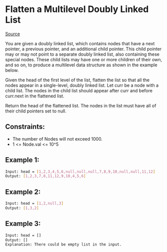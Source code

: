 # Flatten a Multilevel Doubly Linked List
[Source](https://leetcode.com/problems/flatten-a-multilevel-doubly-linked-list/)

You are given a doubly linked list, which contains nodes that have a next pointer, a previous pointer, and an additional child pointer. This child pointer may or may not point to a separate doubly linked list, also containing these special nodes. These child lists may have one or more children of their own, and so on, to produce a multilevel data structure as shown in the example below.

Given the head of the first level of the list, flatten the list so that all the nodes appear in a single-level, doubly linked list. Let curr be a node with a child list. The nodes in the child list should appear after curr and before curr.next in the flattened list.

Return the head of the flattened list. The nodes in the list must have all of their child pointers set to null.

## Constraints:

 - The number of Nodes will not exceed 1000.
 - 1 <= Node.val <= 10^5

## Example 1:
```sh
Input: head = [1,2,3,4,5,6,null,null,null,7,8,9,10,null,null,11,12]
Output: [1,2,3,7,8,11,12,9,10,4,5,6]
```

## Example 2:
```sh
Input: head = [1,2,null,3]
Output: [1,3,2]
```

## Example 3:
```sh
Input: head = []
Output: []
Explanation: There could be empty list in the input.
```